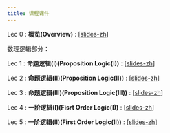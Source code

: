 ```yaml
---
title: 课程课件
---
```


Lec 0
: **概览(Overview)**
  :  \[[slides-zh](https://basics.sjtu.edu.cn/~yangqizhe/pdf/dm2025s/slides/DMLec0-handout.pdf)\]


数理逻辑部分：

Lec 1
: **命题逻辑(I)(Proposition Logic(I))**
  :  \[[slides-zh](https://basics.sjtu.edu.cn/~yangqizhe/pdf/dm2025s/slides/DMLec1-handout.pdf)\]

Lec 2
: **命题逻辑(II)(Proposition Logic(II))**
  :  \[[slides-zh](https://basics.sjtu.edu.cn/~yangqizhe/pdf/dm2025s/slides/DMLec2-handout.pdf)\]

Lec 3
: **命题逻辑(III)(Proposition Logic(III))**
  :  \[[slides-zh](https://basics.sjtu.edu.cn/~yangqizhe/pdf/dm2025s/slides/DMLec3-handout.pdf)\]

Lec 4
: **一阶逻辑(I)(Fisrt Order Logic(I))**
  :  \[[slides-zh](https://basics.sjtu.edu.cn/~yangqizhe/pdf/dm2025s/slides/DMLec4-handout.pdf)\]

Lec 5
: **一阶逻辑(II)(First Order Logic(II))**
  :  \[[slides-zh](https://basics.sjtu.edu.cn/~yangqizhe/pdf/dm2025s/slides/DMLec5-handout.pdf)\]


